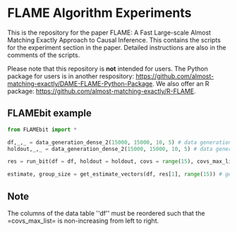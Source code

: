 # FLAME Algorithm Experiments

This is the repository for the paper FLAME: A Fast Large-scale Almost Matching Exactly Approach to Causal Inference. This contains the scripts for the experiment section in the paper. Detailed instructions are also in the comments of the scripts.

Please note that this repository is **not** intended for users. The Python package for users is in another respository: https://github.com/almost-matching-exactly/DAME-FLAME-Python-Package. We also offer an R package: https://github.com/almost-matching-exactly/R-FLAME.

## FLAMEbit example

```python
from FLAMEbit import *

df,_,_ = data_generation_dense_2(15000, 15000, 10, 5) # data generation
holdout,_,_ = data_generation_dense_2(15000, 15000, 10, 5) # data generation (the holdout set)

res = run_bit(df = df, holdout = holdout, covs = range(15), covs_max_list = [2]*15, tradeoff_param = 0.1) % call the function

estimate, group_size = get_estimate_vectors(df, res[1], range(15)) # get result summary
```

## Note
The columns of the data table ''df'' must be reordered such that the =covs_max_list= is non-increasing from left to right. 
